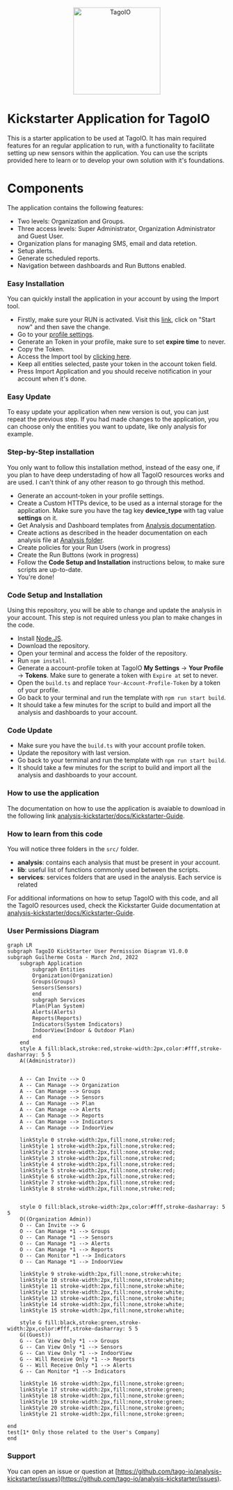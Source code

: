<br/>
<p align="center">
  <img src="https://assets.tago.io/tagoio/analysis.png" width="200px" alt="TagoIO"></img>
</p>

# Kickstarter Application for TagoIO
This is a starter application to be used at TagoIO. It has main required features for an regular application to run, with a functionality to facilitate setting up new sensors within the application. You can use the scripts provided here to learn or to develop your own solution with it's foundations.

# Components
The application contains the following features:
* Two levels: Organization and Groups.
* Three access levels: Super Administrator, Organization Administrator and Guest User.
* Organization plans for managing SMS, email and data retetion.
* Setup alerts.
* Generate scheduled reports.
* Navigation between dashboards and Run Buttons enabled.

### Easy Installation
You can quickly install the application in your account by using the Import tool.
* Firstly, make sure your RUN is activated. Visit this [link](https://admin.tago.io/run/), click on "Start now" and then save the change. 
* Go to your [profile settings](https://admin.tago.io/account/).
* Generate an Token in your profile, make sure to set **expire time** to never.
* Copy the Token.
* Access the Import tool by [clicking here](https://admin.tago.io/public/dashboard/61e6b4e7fdf495001119b88e/7d3e896a-0f81-4fe6-a301-7958e1f237de).
* Keep all entities selected, paste your token in the account token field.
* Press Import Application and you should receive notification in your account when it's done.

### Easy Update
To easy update your application when new version is out, you can just repeat the previous step.
If you had made changes to the application, you can choose only the entities you want to update, like only analysis for example.

### Step-by-Step installation
You only want to follow this installation method, instead of the easy one, if you plan to have deep understading of how all TagoIO resources works and are used. I can't think of any other reason to go through this method.

* Generate an account-token in your profile settings.
* Create a Custom HTTPs device, to be used as a internal storage for the application. Make sure you have the tag key **device_type** with tag value **settings** on it.
* Get Analysis and Dashboard templates from [Analysis documentation](https://github.com/tago-io/analysis-kickstarter/blob/master/src/analysis/README.md).
* Create actions as described in the header documentation on each analysis file at [Analysis folder](https://github.com/tago-io/analysis-kickstarter/tree/master/src/analysis).
* Create policies for your Run Users (work in progress)
* Create the Run Buttons (work in progress)
* Follow the **Code Setup and Installation** instructions below, to make sure scripts are up-to-date.
* You're done!

### Code Setup and Installation
Using this repository, you will be able to change and update the analysis in your account. This step is not required unless you plan to make changes in the code.
* Install [Node.JS](https://help.tago.io/portal/en/kb/articles/464-node-js).
* Download the repository.
* Open your terminal and access the folder of the repository.
* Run `npm install`.
* Generate a account-profile token at TagoIO **My Settings** -> **Your Profile** -> **Tokens**. Make sure to generate a token with `Expire at` set to never.
* Open the `build.ts` and replace `Your-Account-Profile-Token` by a token of your profile.
* Go back to your terminal and run the template with `npm run start build`.
* It should take a few minutes for the script to build and import all the analysis and dashboards to your account.

### Code Update
* Make sure you have the `build.ts` with your account profile token.
* Update the repository with last version.
* Go back to your terminal and run the template with `npm run start build`.
* It should take a few minutes for the script to build and import all the analysis and dashboards to your account.

### How to use the application
The documentation on how to use the application is avaiable to download in the following link [analysis-kickstarter/docs/Kickstarter-Guide](https://github.com/tago-io/analysis-kickstarter/blob/master/docs/Kickstarter%20-%20Guide.pdf).

### How to learn from this code
You will notice three folders in the `src/` folder.
* **analysis**: contains each analysis that must be present in your account.
* **lib**: useful list of functions commonly used between the scripts.
* **services**: services folders that are used in the analysis. Each service is related 

For additional informations on how to setup TagoIO with this code, and all the TagoIO resources used, check the Kickstarter Guide documentation at [analysis-kickstarter/docs/Kickstarter-Guide](https://github.com/tago-io/analysis-kickstarter/blob/master/docs/Kickstarter%20-%20Guide.pdf).

### User Permissions Diagram

```mermaid
graph LR
subgraph TagoIO KickStarter User Permission Diagram V1.0.0
subgraph Guilherme Costa - March 2nd, 2022
    subgraph Application
        subgraph Entities
        Organization(Organization)
        Groups(Groups)
        Sensors(Sensors)
        end
        subgraph Services
        Plan(Plan System)
        Alerts(Alerts)
        Reports(Reports)
        Indicators(System Indicators)
        IndoorView(Indoor & Outdoor Plan)
        end
    end
    style A fill:black,stroke:red,stroke-width:2px,color:#fff,stroke-dasharray: 5 5
    A((Administrator))


    A -- Can Invite --> O
    A -- Can Manage --> Organization
    A -- Can Manage --> Groups
    A -- Can Manage --> Sensors
    A -- Can Manage --> Plan
    A -- Can Manage --> Alerts
    A -- Can Manage --> Reports
    A -- Can Manage --> Indicators
    A -- Can Manage --> IndoorView

    linkStyle 0 stroke-width:2px,fill:none,stroke:red;
    linkStyle 1 stroke-width:2px,fill:none,stroke:red;
    linkStyle 2 stroke-width:2px,fill:none,stroke:red;
    linkStyle 3 stroke-width:2px,fill:none,stroke:red;
    linkStyle 4 stroke-width:2px,fill:none,stroke:red;
    linkStyle 5 stroke-width:2px,fill:none,stroke:red;
    linkStyle 6 stroke-width:2px,fill:none,stroke:red;
    linkStyle 7 stroke-width:2px,fill:none,stroke:red;
    linkStyle 8 stroke-width:2px,fill:none,stroke:red;


    style O fill:black,stroke-width:2px,color:#fff,stroke-dasharray: 5 5
    O((Organization Admin))
    O -- Can Invite --> G
    O -- Can Manage *1 --> Groups
    O -- Can Manage *1 --> Sensors
    O -- Can Manage *1 --> Alerts
    O -- Can Manage *1 --> Reports
    O -- Can Monitor *1 --> Indicators
    O -- Can Manage *1 --> IndoorView

    linkStyle 9 stroke-width:2px,fill:none,stroke:white;
    linkStyle 10 stroke-width:2px,fill:none,stroke:white;
    linkStyle 11 stroke-width:2px,fill:none,stroke:white;
    linkStyle 12 stroke-width:2px,fill:none,stroke:white;
    linkStyle 13 stroke-width:2px,fill:none,stroke:white;
    linkStyle 14 stroke-width:2px,fill:none,stroke:white;
    linkStyle 15 stroke-width:2px,fill:none,stroke:white;

    style G fill:black,stroke:green,stroke-width:2px,color:#fff,stroke-dasharray: 5 5
    G((Guest))
    G -- Can View Only *1 --> Groups
    G -- Can View Only *1 --> Sensors
    G -- Can View Only *1 --> IndoorView
    G -- Will Receive Only *1 --> Reports
    G -- Will Receive Only *1 --> Alerts
    G -- Can Monitor *1 --> Indicators

    linkStyle 16 stroke-width:2px,fill:none,stroke:green;
    linkStyle 17 stroke-width:2px,fill:none,stroke:green;
    linkStyle 18 stroke-width:2px,fill:none,stroke:green;
    linkStyle 19 stroke-width:2px,fill:none,stroke:green;
    linkStyle 20 stroke-width:2px,fill:none,stroke:green;
    linkStyle 21 stroke-width:2px,fill:none,stroke:green;

end
test[1* Only those related to the User's Company]
end
``` 


### Support
You can open an issue or question at [https://github.com/tago-io/analysis-kickstarter/issues](https://github.com/tago-io/analysis-kickstarter/issues).
